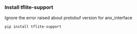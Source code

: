 ### Install tflite-support
Ignore the error raised about protobuf version for anx_interface
```
pip install tflite-support
```

